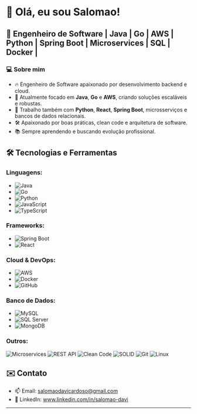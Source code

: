 # 👋 Olá, eu sou Salomao!

## 🚀 Engenheiro de Software | Java | Go | AWS | Python | Spring Boot | Microservices | SQL | Docker | 

### 💻 Sobre mim
- 🔥 Engenheiro de Software apaixonado por desenvolvimento backend e cloud.
- 🚀 Atualmente focado em **Java**, **Go** e **AWS**, criando soluções escaláveis e robustas.
- 🔧 Trabalho também com **Python**, **React**, **Spring Boot**, microsserviços e bancos de dados relacionais.
- 🛠️ Apaixonado por boas práticas, clean code e arquitetura de software.
- 📚 Sempre aprendendo e buscando evolução profissional.

## 🛠️ Tecnologias e Ferramentas
### Linguagens:
- ![Java](https://img.shields.io/badge/Java-ED8B00?style=for-the-badge&logo=java&logoColor=white)
- ![Go](https://img.shields.io/badge/Go-00ADD8?style=for-the-badge&logo=go&logoColor=white)
- ![Python](https://img.shields.io/badge/Python-3776AB?style=for-the-badge&logo=python&logoColor=white)
- ![JavaScript](https://img.shields.io/badge/JavaScript-F7DF1E?style=for-the-badge&logo=javascript&logoColor=black)
- ![TypeScript](https://img.shields.io/badge/TypeScript-007ACC?style=for-the-badge&logo=typescript&logoColor=white)

### Frameworks:
- ![Spring Boot](https://img.shields.io/badge/Spring%20Boot-6DB33F?style=for-the-badge&logo=spring-boot&logoColor=white)
- ![React](https://img.shields.io/badge/React-20232A?style=for-the-badge&logo=react&logoColor=61DAFB)

### Cloud & DevOps:
- ![AWS](https://img.shields.io/badge/AWS-232F3E?style=for-the-badge&logo=amazon-aws&logoColor=white)
- ![Docker](https://img.shields.io/badge/Docker-2496ED?style=for-the-badge&logo=docker&logoColor=white)
- ![GitHub](https://img.shields.io/badge/GitHub-181717?style=for-the-badge&logo=github&logoColor=white)

### Banco de Dados:
- ![MySQL](https://img.shields.io/badge/MySQL-4479A1?style=for-the-badge&logo=mysql&logoColor=white)
- ![SQL Server](https://img.shields.io/badge/SQL%20Server-CC2927?style=for-the-badge&logo=microsoft-sql-server&logoColor=white)
- ![MongoDB](https://img.shields.io/badge/MongoDB-47A248?style=for-the-badge&logo=mongodb&logoColor=white)

### Outros:
![Microservices](https://img.shields.io/badge/Microservices-0078D4?style=for-the-badge&logo=cloudflare&logoColor=white)
![REST API](https://img.shields.io/badge/REST_API-61DAFB?style=for-the-badge&logo=swagger&logoColor=white)
![Clean Code](https://img.shields.io/badge/Clean_Code-000000?style=for-the-badge&logo=codefactor&logoColor=white)
![SOLID](https://img.shields.io/badge/SOLID-Principles-blue?style=for-the-badge)
![Git](https://img.shields.io/badge/Git-F05032?style=for-the-badge&logo=git&logoColor=white)
![Linux](https://img.shields.io/badge/Linux-FCC624?style=for-the-badge&logo=linux&logoColor=black)

## ✉️ Contato
- 📫 Email: salomaodavicardoso@gmail.com
- 💼 LinkedIn: www.linkedin.com/in/salomao-davi



---
